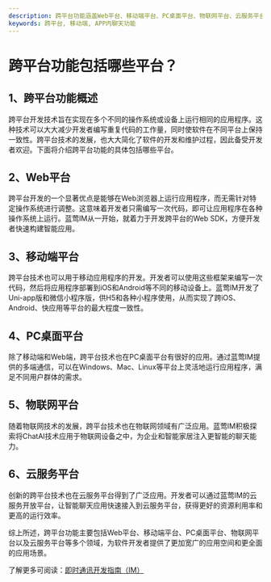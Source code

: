 ```yaml
---
description: 跨平台功能涵盖Web平台、移动端平台、PC桌面平台、物联网平台、云服务平台等多个平台。
keywords: 跨平台, 移动端, APP内聊天功能
---
```

# 跨平台功能包括哪些平台？

## 1、跨平台功能概述
跨平台开发技术旨在实现在多个不同的操作系统或设备上运行相同的应用程序。这种技术可以大大减少开发者编写重复代码的工作量，同时使软件在不同平台上保持一致性。跨平台技术的发展，也大大简化了软件的开发和维护过程，因此备受开发者欢迎。下面将介绍跨平台功能的具体包括哪些平台。

## 2、Web平台
跨平台开发的一个显著优点是能够在Web浏览器上运行应用程序，而无需针对特定操作系统进行调整。这意味着开发者只需编写一次代码，即可让应用程序在各种操作系统上运行。蓝莺IM从一开始，就着力于开发跨平台的Web SDK，方便开发者快速构建智能应用。

## 3、移动端平台
跨平台技术也可以用于移动应用程序的开发。开发者可以使用这些框架来编写一次代码，然后将应用程序部署到iOS和Android等不同的移动设备上。蓝莺IM开发了Uni-app版和微信小程序版，供H5和各种小程序使用，从而实现了跨iOS、Android、快应用等平台的最大程度一致性。

## 4、PC桌面平台
除了移动端和Web端，跨平台技术也在PC桌面平台有很好的应用。通过蓝莺IM提供的多端通信，可以在Windows、Mac、Linux等平台上灵活地运行应用程序，满足不同用户群体的需求。

## 5、物联网平台
随着物联网技术的发展，跨平台技术也在物联网领域有广泛应用。蓝莺IM积极探索将ChatAI技术应用于物联网设备之中，为企业和智能家居注入更智能的聊天能力。

## 6、云服务平台
创新的跨平台技术也在云服务平台得到了广泛应用。开发者可以通过蓝莺IM的云服务开放平台，让智能聊天应用快速接入到云服务平台，获得更好的资源利用率和更高的运行效率。

综上所述，跨平台功能主要包括Web平台、移动端平台、PC桌面平台、物联网平台以及云服务平台等多个领域，为软件开发者提供了更加宽广的应用空间和更全面的应用场景。

了解更多可阅读：[即时通讯开发指南（IM）](https://www.lanyingim.com)